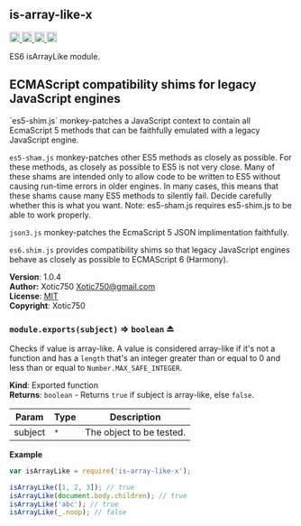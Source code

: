 <a name="module_is-array-like-x"></a>
## is-array-like-x
<a href="https://travis-ci.org/Xotic750/is-array-like-x"
title="Travis status">
<img src="https://travis-ci.org/Xotic750/is-array-like-x.svg?branch=master"
alt="Travis status" height="18">
</a>
<a href="https://david-dm.org/Xotic750/is-array-like-x"
title="Dependency status">
<img src="https://david-dm.org/Xotic750/is-array-like-x.svg"
alt="Dependency status" height="18"/>
</a>
<a href="https://david-dm.org/Xotic750/is-array-like-x#info=devDependencies"
title="devDependency status">
<img src="https://david-dm.org/Xotic750/is-array-like-x/dev-status.svg"
alt="devDependency status" height="18"/>
</a>
<a href="https://badge.fury.io/js/is-array-like-x" title="npm version">
<img src="https://badge.fury.io/js/is-array-like-x.svg"
alt="npm version" height="18">
</a>

ES6 isArrayLike module.

<h2>ECMAScript compatibility shims for legacy JavaScript engines</h2>
`es5-shim.js` monkey-patches a JavaScript context to contain all EcmaScript 5
methods that can be faithfully emulated with a legacy JavaScript engine.

`es5-sham.js` monkey-patches other ES5 methods as closely as possible.
For these methods, as closely as possible to ES5 is not very close.
Many of these shams are intended only to allow code to be written to ES5
without causing run-time errors in older engines. In many cases,
this means that these shams cause many ES5 methods to silently fail.
Decide carefully whether this is what you want. Note: es5-sham.js requires
es5-shim.js to be able to work properly.

`json3.js` monkey-patches the EcmaScript 5 JSON implimentation faithfully.

`es6.shim.js` provides compatibility shims so that legacy JavaScript engines
behave as closely as possible to ECMAScript 6 (Harmony).

**Version**: 1.0.4  
**Author:** Xotic750 <Xotic750@gmail.com>  
**License**: [MIT](&lt;https://opensource.org/licenses/MIT&gt;)  
**Copyright**: Xotic750  
<a name="exp_module_is-array-like-x--module.exports"></a>
### `module.exports(subject)` ⇒ <code>boolean</code> ⏏
Checks if value is array-like. A value is considered array-like if it's
not a function and has a `length` that's an integer greater than or
equal to 0 and less than or equal to `Number.MAX_SAFE_INTEGER`.

**Kind**: Exported function  
**Returns**: <code>boolean</code> - Returns `true` if subject is array-like, else `false`.  

| Param | Type | Description |
| --- | --- | --- |
| subject | <code>\*</code> | The object to be tested. |

**Example**  
```js
var isArrayLike = require('is-array-like-x');

isArrayLike([1, 2, 3]); // true
isArrayLike(document.body.children); // true
isArrayLike('abc'); // true
isArrayLike(_.noop); // false
```
